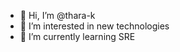 - 👋 Hi, I’m @thara-k
- 👀 I’m interested in new technologies 
- 🌱 I’m currently learning SRE


<!---
thara-k/thara-k is a ✨ special ✨ repository because its `README.md` (this file) appears on your GitHub profile.
You can click the Preview link to take a look at your changes.
--->
